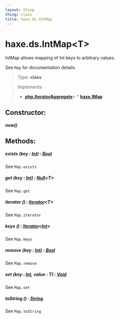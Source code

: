 ```yaml
---
layout: thing
thing: class
title: haxe.ds.IntMap
---
```

# haxe.ds.IntMap&lt;T&gt;

IntMap allows mapping of Int keys to arbitrary values.

See `Map` for documentation details.



> *Type:* **class**

> *Implements:*
> 
>   * **[php.IteratorAggregate](IteratorAggregate.html)**&gt;   * **[haxe.IMap](IMap.html)**



## Constructor:

##### **new**()










## Methods:


##### **exists** (key : <a href="../../Int.html" class="type">Int</a>) : <a href="../../Bool.html" class="type">Bool</a>

See `Map.exists`











##### **get** (key : <a href="../../Int.html" class="type">Int</a>) : <a href="../../Null.html" class="type">Null</a>&lt;T&gt;

See `Map.get`











##### **iterator** () : <a href="../../Iterator.html" class="type">Iterator</a>&lt;T&gt;

See `Map.iterator`











##### **keys** () : <a href="../../Iterator.html" class="type">Iterator</a>&lt;<a href="../../Int.html" class="type">Int</a>&gt;

See `Map.keys`











##### **remove** (key : <a href="../../Int.html" class="type">Int</a>) : <a href="../../Bool.html" class="type">Bool</a>

See `Map.remove`











##### **set** (key : <a href="../../Int.html" class="type">Int</a>, value : T) : <a href="../../Void.html" class="type">Void</a>

See `Map.set`











##### **toString** () : <a href="../../String.html" class="type">String</a>

See `Map.toString`











